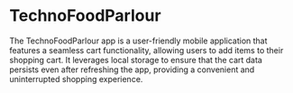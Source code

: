 # TechnoFoodParlour
The TechnoFoodParlour app is a user-friendly mobile application that features a seamless cart functionality, allowing users to add items to their shopping cart. It leverages local storage to ensure that the cart data persists even after refreshing the app, providing a convenient and uninterrupted shopping experience.
